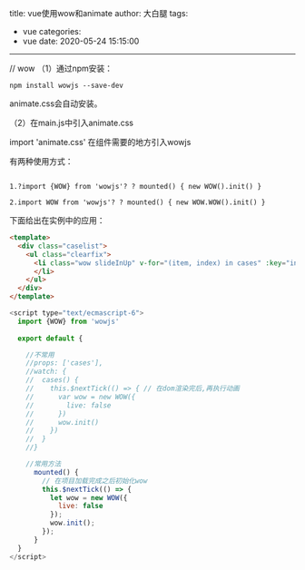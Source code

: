 title: vue使用wow和animate
author: 大白腿
tags:
  - vue
categories:
  - vue
date: 2020-05-24 15:15:00
---
// wow
（1）通过npm安装：

```
npm install wowjs --save-dev
```

animate.css会自动安装。

（2）在main.js中引入animate.css

import 'animate.css'
在组件需要的地方引入wowjs

有两种使用方式：
```

1.?import {WOW} from 'wowjs'? ? mounted() { new WOW().init() }

2.import WOW from 'wowjs'? ? mounted() { new WOW.WOW().init() }
```

下面给出在实例中的应用：

```html
<template>
  <div class="caselist">
    <ul class="clearfix">
      <li class="wow slideInUp" v-for="(item, index) in cases" :key="index">
      </li>
    </ul>
  </div>
</template>
```
 
```js
<script type="text/ecmascript-6">
  import {WOW} from 'wowjs'
 
  export default {

    //不常用
    //props: ['cases'],
    //watch: {
    //  cases() {
    //    this.$nextTick(() => { // 在dom渲染完后,再执行动画
    //      var wow = new WOW({
    //        live: false
    //      })
    //      wow.init()
    //    })
    //  }
    //}

    //常用方法
      mounted() {
        // 在项目加载完成之后初始化wow
        this.$nextTick(() => {
          let wow = new WOW({
            live: false
          });
          wow.init();
        });
      }
  }
</script>
```
